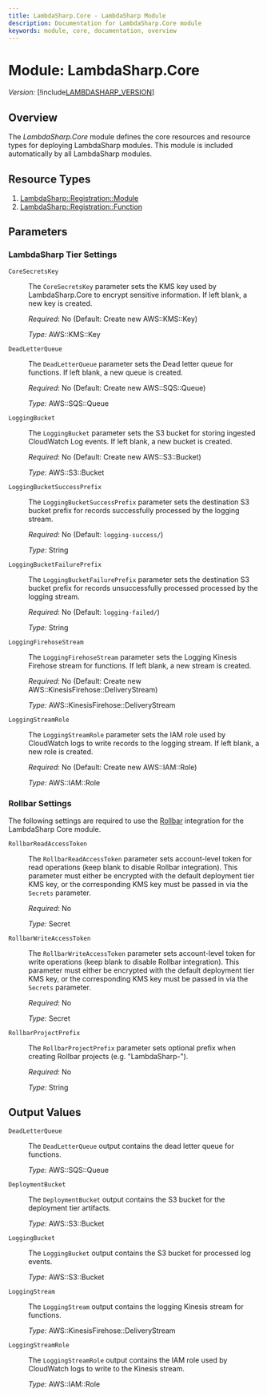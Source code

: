 ```yaml
---
title: LambdaSharp.Core - LambdaSharp Module
description: Documentation for LambdaSharp.Core module
keywords: module, core, documentation, overview
---
```


# Module: LambdaSharp.Core
_Version:_ [!include[LAMBDASHARP_VERSION](../version.txt)]


## Overview

The _LambdaSharp.Core_ module defines the core resources and resource types for deploying LambdaSharp modules. This module is included automatically by all LambdaSharp modules.


## Resource Types
1. [LambdaSharp::Registration::Module](LambdaSharp-Registration-Module.md)
1. [LambdaSharp::Registration::Function](LambdaSharp-Registration-Function.md)


## Parameters

### LambdaSharp Tier Settings

<dl>

<dt><code>CoreSecretsKey</code></dt>
<dd>

The <code>CoreSecretsKey</code> parameter sets the KMS key used by LambdaSharp.Core to encrypt sensitive information. If left blank, a new key is created.

<i>Required</i>: No (Default: Create new AWS::KMS::Key)

<i>Type:</i> AWS::KMS::Key
</dd>

<dt><code>DeadLetterQueue</code></dt>
<dd>

The <code>DeadLetterQueue</code> parameter sets the Dead letter queue for functions. If left blank, a new queue is created.

<i>Required</i>: No (Default: Create new AWS::SQS::Queue)

<i>Type:</i> AWS::SQS::Queue
</dd>

<dt><code>LoggingBucket</code></dt>
<dd>

The <code>LoggingBucket</code> parameter sets the S3 bucket for storing ingested CloudWatch Log events. If left blank, a new bucket is created.

<i>Required</i>: No (Default: Create new AWS::S3::Bucket)

<i>Type:</i> AWS::S3::Bucket
</dd>

<dt><code>LoggingBucketSuccessPrefix</code></dt>
<dd>

The <code>LoggingBucketSuccessPrefix</code> parameter sets the destination S3 bucket prefix for records successfully processed by the logging stream.

<i>Required</i>: No (Default: <code>logging-success/</code>)

<i>Type:</i> String
</dd>

<dt><code>LoggingBucketFailurePrefix</code></dt>
<dd>

The <code>LoggingBucketFailurePrefix</code> parameter sets the destination S3 bucket prefix for records unsuccessfully processed processed by the logging stream.

<i>Required</i>: No (Default: <code>logging-failed/</code>)

<i>Type:</i> String
</dd>

<dt><code>LoggingFirehoseStream</code></dt>
<dd>

The <code>LoggingFirehoseStream</code> parameter sets the Logging Kinesis Firehose stream for functions. If left blank, a new stream is created.

<i>Required</i>: No (Default: Create new AWS::KinesisFirehose::DeliveryStream)

<i>Type:</i> AWS::KinesisFirehose::DeliveryStream
</dd>

<dt><code>LoggingStreamRole</code></dt>
<dd>

The <code>LoggingStreamRole</code> parameter sets the IAM role used by CloudWatch logs to write records to the logging stream. If left blank, a new role is created.

<i>Required</i>: No (Default: Create new AWS::IAM::Role)

<i>Type:</i> AWS::IAM::Role
</dd>

</dl>

### Rollbar Settings

The following settings are required to use the [Rollbar](https://rollbar.com/) integration for the LambdaSharp Core module.

<dl>

<dt><code>RollbarReadAccessToken</code></dt>
<dd>

The <code>RollbarReadAccessToken</code> parameter sets account-level token for read operations (keep blank to disable Rollbar integration). This parameter must either be encrypted with the default deployment tier KMS key, or the corresponding KMS key must be passed in via  the <code>Secrets</code> parameter.

<i>Required</i>: No

<i>Type:</i> Secret

</dd>

<dt><code>RollbarWriteAccessToken</code></dt>
<dd>

The <code>RollbarWriteAccessToken</code> parameter sets account-level token for write operations (keep blank to disable Rollbar integration). This parameter must either be encrypted with the default deployment tier KMS key, or the corresponding KMS key must be passed in via  the <code>Secrets</code> parameter.

<i>Required</i>: No

<i>Type:</i> Secret

</dd>

<dt><code>RollbarProjectPrefix</code></dt>
<dd>

The <code>RollbarProjectPrefix</code> parameter sets optional prefix when creating Rollbar projects (e.g. "LambdaSharp-").

<i>Required</i>: No

<i>Type:</i> String

</dd>

</dl>


## Output Values

<dl>

<dt><code>DeadLetterQueue</code></dt>
<dd>

The <code>DeadLetterQueue</code> output contains the dead letter queue for functions.

<i>Type:</i> AWS::SQS::Queue
</dd>

<dt><code>DeploymentBucket</code></dt>
<dd>

The <code>DeploymentBucket</code> output contains the S3 bucket for the deployment tier artifacts.

<i>Type:</i> AWS::S3::Bucket
</dd>

<dt><code>LoggingBucket</code></dt>
<dd>

The <code>LoggingBucket</code> output contains the S3 bucket for processed log events.

<i>Type:</i> AWS::S3::Bucket
</dd>

<dt><code>LoggingStream</code></dt>
<dd>

The <code>LoggingStream</code> output contains the logging Kinesis stream for functions.

<i>Type:</i> AWS::KinesisFirehose::DeliveryStream
</dd>

<dt><code>LoggingStreamRole</code></dt>
<dd>

The <code>LoggingStreamRole</code> output contains the IAM role used by CloudWatch logs to write to the Kinesis stream.

<i>Type:</i> AWS::IAM::Role
</dd>

</dl>

